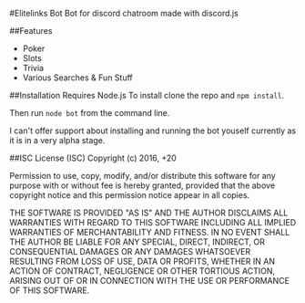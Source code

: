 #Elitelinks Bot
Bot for discord chatroom made with discord.js

##Features
* Poker
* Slots
* Trivia
* Various Searches & Fun Stuff

##Installation
Requires Node.js
To install clone the repo and `npm install`. 

Then run `node bot` from the command line.

I can't offer support about installing and running the bot youself currently as it is in a very alpha stage.

##ISC License (ISC)
Copyright (c) 2016, +20

Permission to use, copy, modify, and/or distribute this software for any purpose with or without fee is hereby granted, provided that the above copyright notice and this permission notice appear in all copies.

THE SOFTWARE IS PROVIDED "AS IS" AND THE AUTHOR DISCLAIMS ALL WARRANTIES WITH REGARD TO THIS SOFTWARE INCLUDING ALL IMPLIED WARRANTIES OF MERCHANTABILITY AND FITNESS. IN NO EVENT SHALL THE AUTHOR BE LIABLE FOR ANY SPECIAL, DIRECT, INDIRECT, OR CONSEQUENTIAL DAMAGES OR ANY DAMAGES WHATSOEVER RESULTING FROM LOSS OF USE, DATA OR PROFITS, WHETHER IN AN ACTION OF CONTRACT, NEGLIGENCE OR OTHER TORTIOUS ACTION, ARISING OUT OF OR IN CONNECTION WITH THE USE OR PERFORMANCE OF THIS SOFTWARE.
